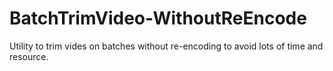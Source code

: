 # BatchTrimVideo-WithoutReEncode
Utility to trim vides on batches without re-encoding to avoid lots of time and resource.
